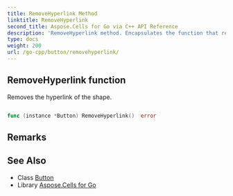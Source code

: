 ```yaml
---
title: RemoveHyperlink Method 
linktitle: RemoveHyperlink
second_title: Aspose.Cells for Go via C++ API Reference
description: 'RemoveHyperlink method. Encapsulates the function that represents removehyperlink in Go.'
type: docs
weight: 200
url: /go-cpp/button/removehyperlink/
---
```


## RemoveHyperlink function

Removes the hyperlink of the shape.

```go

func (instance *Button) RemoveHyperlink()  error

```

## Remarks


## See Also

* Class [Button](../)
* Library [Aspose.Cells for Go](../../)

